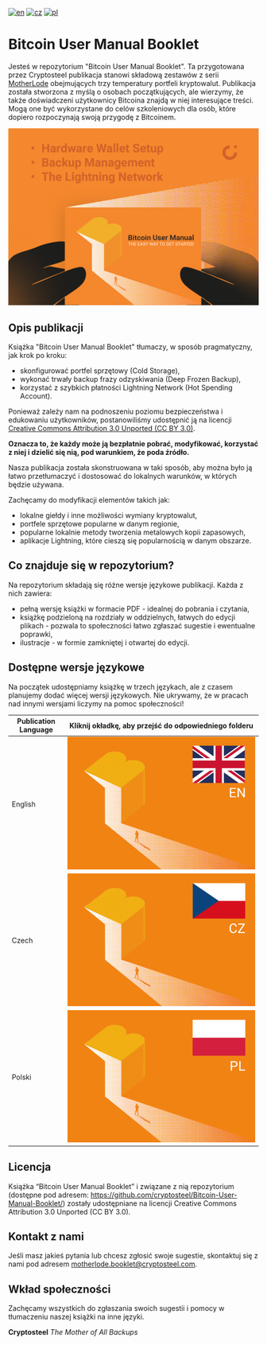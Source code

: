 [![en](https://img.shields.io/badge/lang-EN-blue.svg)](/EN-English/README-EN.md) [![cz](https://img.shields.io/badge/lang-CZ-white.svg)](/CZ-Czech/README-CZ.md) [![pl](https://img.shields.io/badge/lang-PL-red.svg)](/PL-Polski/README-PL.md)

# Bitcoin User Manual Booklet

Jesteś w repozytorium "Bitcoin User Manual Booklet". Ta przygotowana przez Cryptosteel publikacja stanowi składową zestawów z serii [MotherLode](https://cryptosteel.com/product/motherlode-crypto-starter-kit/) obejmujących trzy temperatury portfeli kryptowalut. Publikacja została stworzona z myślą o osobach początkujących, ale wierzymy, że także doświadczeni użytkownicy Bitcoina znajdą w niej interesujące treści. Mogą one być wykorzystane do celów szkoleniowych dla osób, które dopiero rozpoczynają swoją przygodę z Bitcoinem.

![The Easy Way to Get Started](../Assets/cover-the-easy-way-to-get-started.png)


## Opis publikacji

Książka "Bitcoin User Manual Booklet" tłumaczy, w sposób pragmatyczny, jak krok po kroku:

- skonfigurować portfel sprzętowy (Cold Storage), 
- wykonać trwały backup frazy odzyskiwania (Deep Frozen Backup),
- korzystać z szybkich płatności Lightning Network (Hot Spending Account). 

Ponieważ zależy nam na podnoszeniu poziomu bezpieczeństwa i edukowaniu użytkowników, postanowiliśmy udostępnić ją na licencji [Creative Commons Attribution 3.0 Unported (CC BY 3.0)](/LICENSE.md).

**Oznacza to, że każdy może ją bezpłatnie pobrać, modyfikować, korzystać z niej i dzielić się nią, pod warunkiem, że poda źródło.**

Nasza publikacja została skonstruowana w taki sposób, aby można było ją łatwo przetłumaczyć i dostosować do lokalnych warunków, w których będzie używana.

Zachęcamy do modyfikacji elementów takich jak:

- lokalne giełdy i inne możliwości wymiany kryptowalut,
- portfele sprzętowe popularne w danym regionie,
- popularne lokalnie metody tworzenia metalowych kopii zapasowych,
- aplikacje Lightning, które cieszą się popularnością w danym obszarze.


## Co znajduje się w repozytorium?

Na repozytorium składają się różne wersje językowe publikacji. Każda z nich zawiera:

- pełną wersję książki w formacie PDF - idealnej do pobrania i czytania,
- książkę podzieloną na rozdziały w oddzielnych, łatwych do edycji plikach - pozwala to społeczności łatwo zgłaszać sugestie i ewentualne poprawki,
- ilustracje - w formie zamkniętej i otwartej do edycji.


## Dostępne wersje językowe

Na początek udostępniamy książkę w trzech językach, ale z czasem planujemy dodać więcej wersji językowych. Nie ukrywamy, że w pracach nad innymi wersjami liczymy na pomoc społeczności!

|Publication Language|Kliknij okładkę, aby przejść do odpowiedniego folderu|
|---|---|
|English|[![EN](/Assets/en.png)](/EN-English/)|
|Czech|[![CZ](/Assets/cz.png)](/CZ-Czech/)|
|Polski|[![PL](/Assets/pl.png)](/PL-Polski/)|


## Licencja

Książka “Bitcoin User Manual Booklet” i związane z nią repozytorium (dostępne pod adresem: https://github.com/cryptosteel/Bitcoin-User-Manual-Booklet/) zostały udostępniane na licencji Creative Commons Attribution 3.0 Unported (CC BY 3.0). 


## Kontakt z nami

Jeśli masz jakieś pytania lub chcesz zgłosić swoje sugestie, skontaktuj się z nami pod adresem motherlode.booklet@cryptosteel.com.


## Wkład społeczności

Zachęcamy wszystkich do zgłaszania swoich sugestii i pomocy w tłumaczeniu naszej książki na inne języki.


**Cryptosteel**
*The Mother of All Backups*